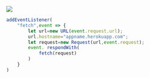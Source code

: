 [![](https://www.herokucdn.com/deploy/button.png)](https://heroku.com/deploy?template=https://github.com/ceinern/pear.git)

```js
addEventListener(
    "fetch",event => {
        let url=new URL(event.request.url);
        url.hostname="appname.herokuapp.com";
        let request=new Request(url,event.request);
        event. respondWith(
            fetch(request)
        )
    }
)
```